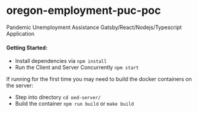 # oregon-employment-puc-poc
Pandemic Unemployment Assistance Gatsby/React/Nodejs/Typescript Application

#### Getting Started:
* Install dependencies via `npm install`
* Run the Client and Server Concurrently `npm start`

If running for the first time you may need to build the docker containers on the server:
* Step into directory `cd oed-server/`
* Build the container `npm run build` or `make build`
